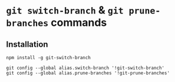 # `git switch-branch` & `git prune-branches` commands

## Installation

```
npm install -g git-switch-branch

git config --global alias.switch-branch '!git-switch-branch'
git config --global alias.prune-branches '!git-prune-branches'
```
